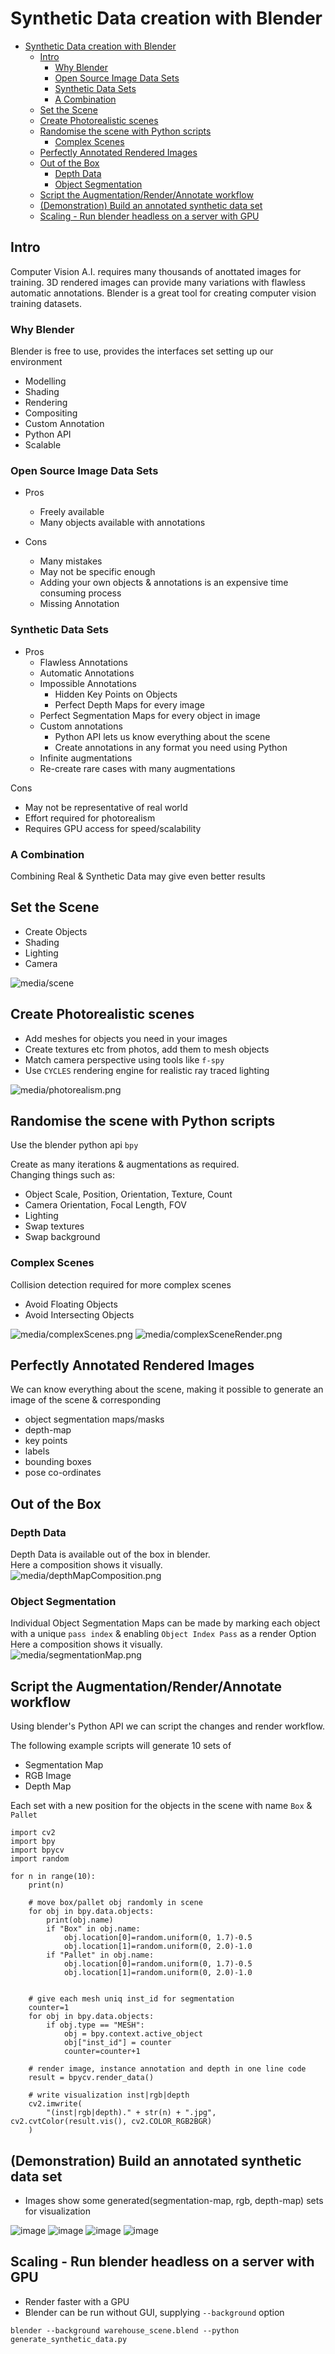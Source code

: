 # Synthetic Data creation with Blender

- [Synthetic Data creation with Blender](#synthetic-data-creation-with-blender)
  * [Intro](#intro)
    + [Why Blender](#why-blender)
    + [Open Source Image Data Sets](#open-source-image-data-sets)
    + [Synthetic Data Sets](#synthetic-data-sets)
    + [A Combination](#a-combination)
  * [Set the Scene](#set-the-scene)
  * [Create Photorealistic scenes](#create-photorealistic-scenes)
  * [Randomise the scene with Python scripts](#randomise-the-scene-with-python-scripts)
    + [Complex Scenes](#complex-scenes)
  * [Perfectly Annotated Rendered Images](#perfectly-annotated-rendered-images)
  * [Out of the Box](#out-of-the-box)
    + [Depth Data](#depth-data)
    + [Object Segmentation](#object-segmentation)
  * [Script the Augmentation/Render/Annotate workflow](#script-the-augmentation-render-annotate-workflow)
  * [(Demonstration) Build an annotated synthetic data set](#-demonstration--build-an-annotated-synthetic-data-set)
  * [Scaling - Run blender headless on a server with GPU](#scaling---run-blender-headless-on-a-server-with-gpu)

## Intro
Computer Vision A.I. requires many thousands of anottated images for training.
3D rendered images can provide many variations with flawless automatic annotations.
Blender is a great tool for creating computer vision training datasets.

### Why Blender
Blender is free to use, provides the interfaces set setting up our environment
- Modelling
- Shading
- Rendering
- Compositing
- Custom Annotation
- Python API
- Scalable

### Open Source Image Data Sets
- Pros
    - Freely available
    - Many objects available with annotations

- Cons
    - Many mistakes
    - May not be specific enough
    - Adding your own objects & annotations is an expensive time consuming process
    - Missing Annotation

### Synthetic Data Sets

- Pros
    - Flawless Annotations
    - Automatic Annotations
    - Impossible Annotations
        - Hidden Key Points on Objects
        - Perfect Depth Maps for every image
    - Perfect Segmentation Maps for every object in image
    - Custom annotations 
        - Python API lets us know everything about the scene
        - Create annotations in any format you need using Python
    - Infinite augmentations
    - Re-create rare cases with many augmentations

Cons
 - May not be representative of real world
 - Effort required for photorealism
 - Requires GPU access for speed/scalability

### A Combination

Combining Real & Synthetic Data may give even better results

## Set the Scene

- Create Objects
- Shading
- Lighting
- Camera

![media/scene](media/scene.png)

## Create Photorealistic scenes

- Add meshes for objects you need in your images
- Create textures etc from photos, add them to mesh objects
- Match camera perspective using tools like `f-spy`
- Use `CYCLES` rendering engine for realistic ray traced lighting

![media/photorealism.png](media/photorealism.png)

## Randomise the scene with Python scripts

Use the blender python api `bpy`

Create as many iterations & augmentations as required.  
Changing things such as:
- Object Scale, Position, Orientation, Texture, Count
- Camera Orientation, Focal Length, FOV
- Lighting
- Swap textures
- Swap background

### Complex Scenes

Collision detection required for more complex scenes
- Avoid Floating Objects
- Avoid Intersecting Objects

![media/complexScenes.png](media/complexScenes.png)
![media/complexSceneRender.png](media/complexSceneRender.png)


## Perfectly Annotated Rendered Images

We can know everything about the scene, making it possible to generate an image of the scene & corresponding
- object segmentation maps/masks
- depth-map
- key points
- labels
- bounding boxes
- pose co-ordinates

## Out of the Box

### Depth Data
Depth Data is available out of the box in blender.  
Here a composition shows it visually.  
![media/depthMapComposition.png](media/depthMapComposition.png)

### Object Segmentation
Individual Object Segmentation Maps can be made by marking each object with a unique `pass index` & enabling `Object Index Pass` as a render Option  
Here a composition shows it visually.  
![media/segmentationMap.png](media/segmentationMap.png)

## Script the Augmentation/Render/Annotate workflow

Using blender's Python API we can script the changes and render workflow.

The following example scripts will generate 10 sets of
- Segmentation Map
- RGB Image
- Depth Map

Each set with a new position for the objects in the scene with name `Box` & `Pallet`

```
import cv2
import bpy
import bpycv
import random

for n in range(10):
    print(n) 

    # move box/pallet obj randomly in scene
    for obj in bpy.data.objects:
        print(obj.name)
        if "Box" in obj.name:
            obj.location[0]=random.uniform(0, 1.7)-0.5
            obj.location[1]=random.uniform(0, 2.0)-1.0
        if "Pallet" in obj.name:
            obj.location[0]=random.uniform(0, 1.7)-0.5
            obj.location[1]=random.uniform(0, 2.0)-1.0
    

    # give each mesh uniq inst_id for segmentation
    counter=1
    for obj in bpy.data.objects:
        if obj.type == "MESH":
            obj = bpy.context.active_object
            obj["inst_id"] = counter
            counter=counter+1

    # render image, instance annotation and depth in one line code
    result = bpycv.render_data()

    # write visualization inst|rgb|depth 
    cv2.imwrite(
        "(inst|rgb|depth)." + str(n) + ".jpg", cv2.cvtColor(result.vis(), cv2.COLOR_RGB2BGR)
    )
```

## (Demonstration) Build an annotated synthetic data set

- Images show some generated(segmentation-map, rgb, depth-map) sets for visualization

![image](media/(inst|rgb|depth).0.jpg)
![image](media/(inst|rgb|depth).1.jpg)
![image](media/(inst|rgb|depth).2.jpg)
![image](media/(inst|rgb|depth).3.jpg)

## Scaling - Run blender headless on a server with GPU

- Render faster with a GPU
- Blender can be run without GUI, supplying `--background` option
```
blender --background warehouse_scene.blend --python generate_synthetic_data.py
``` 